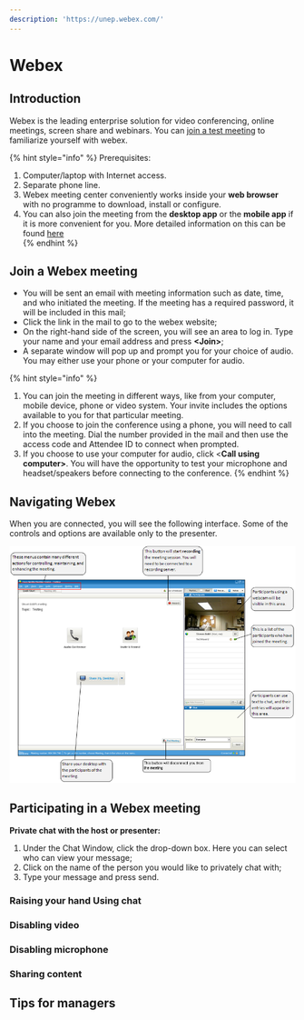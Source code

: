 ```yaml
---
description: 'https://unep.webex.com/'
---
```


# Webex

## Introduction

Webex is the leading enterprise solution for video conferencing, online meetings, screen share and webinars. You can [join a test meeting](https://www.webex.com/test-meeting.html/) to familiarize yourself with webex.

{% hint style="info" %}
Prerequisites:

1. Computer/laptop with Internet access.
2. Separate phone line.
3.  Webex meeting center conveniently works inside your **web browser** with no programme to download, install or configure.
4. You can also join the meeting from the **desktop app** or the **mobile app** if it is more convenient for you. More detailed information on this can be found [here](https://help.webex.com/en-us/ozygebb/Join-a-Cisco-Webex-Meeting)  
{% endhint %}





## Join a Webex meeting

* You will be sent an email with meeting information such as date, time, and who initiated the meeting. If the meeting has a required password, it will be included in this mail;
* Click the link in the mail to go to the webex website;
* On the right-hand side of the screen, you will see an area to log in. Type your name and your email address and press **&lt;Join&gt;**;
* A separate window will pop up and prompt you for your choice of audio. You may either use your phone or your computer for audio.

{% hint style="info" %}
1. You can join the meeting in different ways, like from your computer, mobile device, phone or video system. Your invite includes the options available to you for that particular meeting.   
2. If you choose to join the conference using a phone, you will need to call into the meeting. Dial the number provided in the mail and then use the access code and Attendee ID to connect when prompted.
3. If you choose to use your computer for audio, click &lt;**Call using computer&gt;**. You will have the opportunity to test your microphone and headset/speakers before connecting to the conference.
{% endhint %}

 



## Navigating Webex

When you are connected, you will see the following interface. Some of the controls and options are available only to the presenter.

![Webex Interface](../.gitbook/assets/webex.png)



 

## Participating in a Webex meeting

**Private chat with the host or presenter:**

1. Under the Chat Window, click the drop-down box. Here you can select who can view your message;
2. Click on the name of the person you would like to privately chat with;
3. Type your message and press send.



### Raising your hand Using chat

### Disabling video

### Disabling microphone

### Sharing content

## Tips for managers

